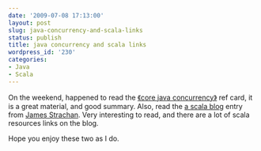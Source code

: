 ```yaml
---
date: '2009-07-08 17:13:00'
layout: post
slug: java-concurrency-and-scala-links
status: publish
title: java concurrency and scala links
wordpress_id: '230'
categories:
- Java
- Scala
---
```


On the weekend, happened to read the  [《core java concurrency》](http://refcardz.dzone.com/refcardz/core-java-concurrency?oid=hom11507) ref card, it is a great material, and good summary. Also, read the [a scala blog](http://macstrac.blogspot.com/2009/04/scala-as-long-term-replacement-for.html) entry from [James Strachan](http://macstrac.blogspot.com/). Very interesting to read, and there are a lot of scala resources links  on the blog.  
  
Hope you enjoy these two as I do.
